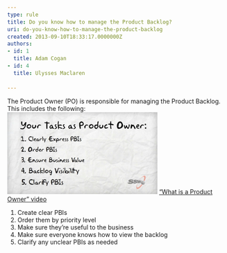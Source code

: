 ```yaml
---
type: rule
title: Do you know how to manage the Product Backlog?
uri: do-you-know-how-to-manage-the-product-backlog
created: 2013-09-10T18:33:17.0000000Z
authors:
- id: 1
  title: Adam Cogan
- id: 4
  title: Ulysses Maclaren

---
```


The Product Owner (PO) is responsible for managing the Product Backlog. This includes the following: <br>
![ PO responsibilities regarding the Backlog from the <br>      ](po-tasks.jpg)
[“What is a Product Owner”​ video](http://www.youtube.com/watch?v=3eljozEWpf8)​ 
1. Create clear PBIs
2. Order them by priority level
3. Make sure they’re useful to the business
4. Make sure everyone knows how to view the backlog
5. Clarify any unclear PBIs as needed​
